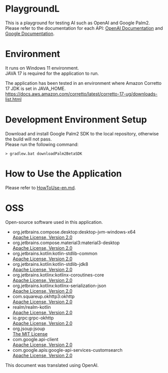 PlaygroundL
===
This is a playground for testing AI such as OpenAI and Google Palm2.  
Please refer to the documentation for each API: [OpenAI Documentation](https://platform.openai.com/docs/introduction) and [Google Documentation](https://developers.generativeai.google/api/python/google/generativeai).

# Environment
It runs on Windows 11 environment.  
JAVA 17 is required for the application to run.

The application has been tested in an environment where Amazon Corretto 17 JDK is set in JAVA_HOME.  
https://docs.aws.amazon.com/corretto/latest/corretto-17-ug/downloads-list.html

# Development Environment Setup
Download and install Google Palm2 SDK to the local repository, otherwise the build will not pass.  
Please run the following command:
```
> gradlew.bat downloadPalm2BetaSDK 
```

# How to Use the Application
Please refer to [HowToUse-en.md](documents/HowToUse-en.md).  

# OSS
Open-source software used in this application.

- org.jetbrains.compose.desktop:desktop-jvm-windows-x64  
  [Apache License, Version 2.0](http://www.apache.org/licenses/LICENSE-2.0.txt)
- org.jetbrains.compose.material3:material3-desktop  
  [Apache License, Version 2.0](http://www.apache.org/licenses/LICENSE-2.0.txt)
- org.jetbrains.kotlin:kotlin-stdlib-common  
  [Apache License, Version 2.0](http://www.apache.org/licenses/LICENSE-2.0.txt)
- org.jetbrains.kotlin:kotlin-stdlib-jdk8  
  [Apache License, Version 2.0](http://www.apache.org/licenses/LICENSE-2.0.txt)
- org.jetbrains.kotlinx:kotlinx-coroutines-core  
  [Apache License, Version 2.0](http://www.apache.org/licenses/LICENSE-2.0.txt)
- org.jetbrains.kotlinx:kotlinx-serialization-json  
  [Apache License, Version 2.0](http://www.apache.org/licenses/LICENSE-2.0.txt)
- com.squareup.okhttp3:okhttp  
  [Apache License, Version 2.0](http://www.apache.org/licenses/LICENSE-2.0.txt)
- realm/realm-kotlin  
  [Apache License, Version 2.0](http://www.apache.org/licenses/LICENSE-2.0.txt)
- io.grpc:grpc-okhttp  
  [Apache License, Version 2.0](http://www.apache.org/licenses/LICENSE-2.0.txt)
- org.jsoup:jsoup  
  [The MIT License](https://github.com/jhy/jsoup/blob/master/LICENSE)
- com.google.api-client  
  [Apache License, Version 2.0](http://www.apache.org/licenses/LICENSE-2.0.txt)
- com.google.apis:google-api-services-customsearch  
  [Apache License, Version 2.0](http://www.apache.org/licenses/LICENSE-2.0.txt)

This document was translated using OpenAI.